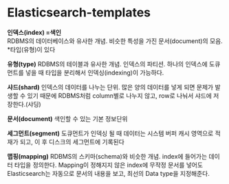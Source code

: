 # Elasticsearch-templates

<b>인덱스(index) =색인</b>  
RDBMS의 데이터베이스와 유사한 개념.
비슷한 특성을 가진 문서(document)의 모음.
*타입(유형)이 있다

<b>유형(type)</b>
RDBMS의 테이블과 유사한 개념.
인덱스의 파티션.
하나의 인덱스에 도큐먼트를 넣을 때 타입을 분리해서 인덱싱(indexing)이 가능하다.

<b>샤드(shard)</b>
인덱스의 데이터를 나누는 단위.
많은 양의 데이터를 넣게 되면 문제가 발생할 수 있기 때문에 RDBMS처럼 column별로 나누지 않고, row로 나눠서 샤드에 저장한다.(샤딩)

<b>문서(document)</b>
색인할 수 있는 기본 정보단위

<b>세그먼트(segment)</b>
도큐먼트가 인덱싱 될 때 데이터는 시스템 버퍼 캐시 영역으로 적재가 되고, 
이 후 디스크의 세그먼트에 기록된다

<b>맵핑(mapping)</b>
RDBMS의 스키마(schema)와 비슷한 개념. index에 들어가는 데이터 타입을 정의한다.
Mapping이 정해지지 않은 index에 무작정 문서를 넣어도 Elasticsearch는 자동으로 문서의 내용을 보고, 최선의 Data type을 지정해준다.


